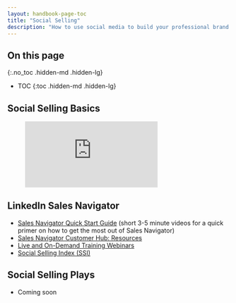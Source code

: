 ```yaml
---
layout: handbook-page-toc
title: "Social Selling"
description: "How to use social media to build your professional brand and grow your business"
---
```


## On this page
{:.no_toc .hidden-md .hidden-lg}

- TOC
{:toc .hidden-md .hidden-lg}

## Social Selling Basics

<figure class="video_container">
  <iframe src="https://www.youtube.com/embed/Ir7od3stk70" frameborder="0" allowfullscreen="true"> </iframe>
</figure>

## LinkedIn Sales Navigator
- [Sales Navigator Quick Start Guide](https://business.linkedin.com/sales-solutions/sales-navigator-customer-hub/quick-start-guide) (short 3-5 minute videos for a quick primer on how to get the most out of Sales Navigator)
- [Sales Navigator Customer Hub: Resources](https://business.linkedin.com/sales-solutions/sales-navigator-customer-hub/resources)
- [Live and On-Demand Training Webinars](https://training.sales.linkedin.com/series/webinars)
- [Social Selling Index (SSI)](https://business.linkedin.com/sales-solutions/social-selling/the-social-selling-index-ssi)

## Social Selling Plays
- Coming soon

